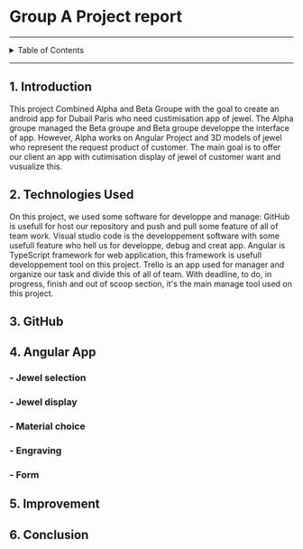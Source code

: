 #  Group A Project report 

---

<details>
<summary>Table of Contents</summary>

Group A Project Report
1. Introduction
2. Techonologies Used
3. GitHub
4. Angular App
- Jewel selection
- Jewel display
- material choice
- engraving
- form
5. Improvement
6. Conclusion  
</details>

---
## 1. Introduction
This project Combined Alpha and Beta Groupe with the goal to create an android app for Dubail Paris who need custimisation app of jewel.
The Alpha groupe  managed the Beta groupe and Beta groupe developpe the interface of app.
However, Alpha works on Angular Project and 3D models of jewel who
 represent the request product of customer.
 The main goal is to offer our client an app with cutimisation display of jewel of customer want and vusualize this.


## 2. Technologies Used
On this project, we used some software for developpe and manage:
GitHub is usefull for host our repository and push and pull some feature of all of team work.
Visual studio code is the developpement software with some usefull feature who hell us for developpe, debug and creat app.
Angular is TypeScript framework for web application, this framework
is usefull developpement tool on this project.
Trello is an app used for manager and organize our task and divide this of all of team. With deadline, to do, in progress, finish and out of scoop  section, it's the main manage tool used on this project.
## 3. GitHub

## 4. Angular App

### - Jewel selection

### - Jewel display

### - Material choice

### - Engraving

### - Form

## 5. Improvement

## 6. Conclusion



